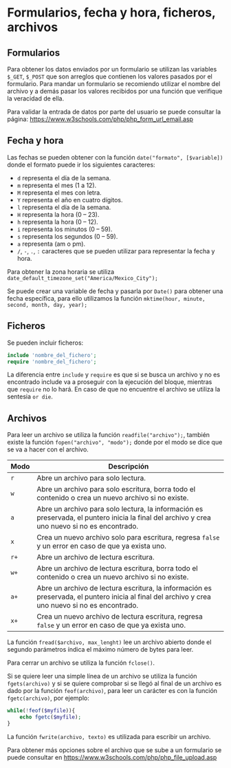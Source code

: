 # Formularios, fecha y hora, ficheros, archivos

## Formularios 

Para obtener los datos enviados por un formulario se utilizan las variables  `$_GET`, `$_POST` que son arreglos que contienen los valores pasados por el formulario. Para mandar un formulario se recomiendo utilizar el nombre del archivo y a demás pasar los valores recibidos por una función que verifique la veracidad de ella. 

Para validar la entrada de datos por parte del usuario se puede consultar la página: https://www.w3schools.com/php/php_form_url_email.asp 

## Fecha y hora 

Las fechas se pueden obtener con la función `date("formato", [$variable])` donde el formato puede ir los siguientes caracteres: 

- `d` representa el día de la semana. 
- `m` representa el mes (1 a 12). 
- `M` representa el mes con letra. 
- `Y` representa el año en cuatro dígitos. 
- `l` representa el día de la semana. 
- `H` representa la hora (0 – 23). 
- `h` representa la hora (0 – 12). 
- `i` representa los minutos (0 – 59). 
- `s` representa los segundos (0 – 59). 
- `a` representa (am o pm). 
- `/`, `-`, `.`, `:` caracteres que se pueden utilizar para representar la fecha y hora. 

Para obtener la zona horaria se utiliza `date_default_timezone_set("America/Mexico_City");`

Se puede crear una variable de fecha y pasarla por `Date()` para obtener una fecha específica, para ello utilizamos la función `mktime(hour, minute, second, month, day, year);`

## Ficheros 

Se pueden incluir ficheros:

~~~php
include 'nombre_del_fichero';
require 'nombre_del_fichero';
~~~

La diferencia entre `include` y `require` es que si se busca un archivo y no es encontrado include va a proseguir con la ejecución del bloque, mientras que `require` no lo hará. En caso de que no encuentre el archivo se utiliza la sentesia `or die`.

## Archivos 

Para leer un archivo se utiliza la función `readfile("archivo");`, también existe la función `fopen("archivo", "modo");` donde por el modo se dice que se va a hacer con el archivo.

| Modo | Descripción                                                  |
| ---- | ------------------------------------------------------------ |
| `r`  | Abre un archivo para solo lectura.                           |
| `w`  | Abre un archivo para solo escritura, borra todo el contenido o crea un nuevo archivo si no existe. |
| `a`  | Abre un archivo para solo lectura, la información es preservada, el puntero inicia la final del archivo y crea uno nuevo si no es encontrado. |
| `x`  | Crea un nuevo archivo solo para escritura, regresa `false` y un error en caso de que ya exista uno. |
| `r+` | Abre un archivo de lectura escritura.                        |
| `w+` | Abre un archivo de lectura escritura, borra todo el contenido o crea un nuevo archivo si no existe. |
| `a+` | Abre un archivo de lectura escritura, la información es preservada, el puntero inicia al final del archivo y crea uno nuevo si no es encontrado. |
| `x+` | Crea un nuevo archivo de lectura escritura, regresa `false` y un error en caso de que ya exista uno. |

La función `fread($archivo, max_lenght)` lee un archivo abierto donde el segundo parámetros índica el máximo número de bytes para leer. 

Para cerrar un archivo se utiliza la función `fclose()`. 

Si se quiere leer una simple línea de un archivo se utiliza la función `fgets(archivo)` y si se quiere comprobar si se llegó al final de un archivo es dado por la función `feof(archivo)`, para leer un carácter es con la función `fgetc(archivo)`, por ejemplo: 

~~~php
while(!feof($myfile)){
	echo fgetc($myfile);
}
~~~

La función `fwrite(archivo, texto)` es utilizada para escribir un archivo. 

Para obtener más opciones sobre el archivo que se sube a un formulario se puede consultar en https://www.w3schools.com/php/php_file_upload.asp 
